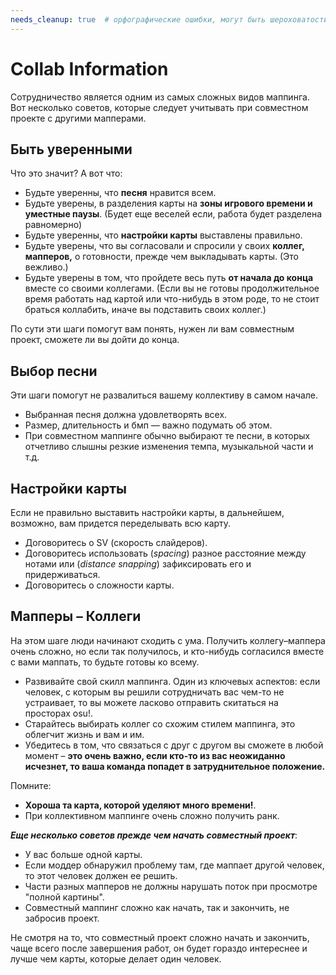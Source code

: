 ```yaml
---
needs_cleanup: true  # орфографические ошибки, могут быть шероховатости в переводе
---
```


# Collab Information

Сотрудничество является одним из самых сложных видов маппинга. Вот несколько советов, которые следует учитывать при совместном проекте с другими мапперами.

## Быть уверенными

Что это значит? А вот что:

- Будьте уверенны, что **песня** нравится всем.
- Будьте уверены, в разделения карты на **зоны игрового времени и уместные паузы**. (Будет еще веселей если, работа будет разделена равномерно)
- Будьте уверенны, что **настройки карты** выставлены правильно.
- Будьте уверены, что вы согласовали и спросили у своих **коллег, мапперов,** о готовности, прежде чем выкладывать карты. (Это вежливо.)
- Будьте уверены в том, что пройдете весь путь **от начала до конца** вместе со своими коллегами. (Если вы не готовы продолжительное время работать над картой или что-нибудь в этом роде, то не стоит браться коллабить, иначе вы подставить своих коллег.)

По сути эти шаги помогут вам понять, нужен ли вам совместным проект, сможете ли вы дойти до конца.

## Выбор песни

Эти шаги помогут не развалиться вашему коллективу в самом начале.

- Выбранная песня должна удовлетворять всех.
- Размер, длительность и бмп — важно подумать об этом.
- При совместном маппинге обычно выбирают те песни, в которых отчетливо слышны резкие изменения темпа, музыкальной части и т.д.

## Настройки карты

Если не правильно выставить настройки карты, в дальнейшем, возможно, вам придется переделывать всю карту.

- Договоритесь о SV (скорость слайдеров).
- Договоритесь использовать (*spacing*) разное расстояние между нотами или (*distance snapping*) зафиксировать его и придерживаться.
- Договоритесь о сложности карты.

## Мапперы – Коллеги

На этом шаге люди начинают сходить с ума. Получить коллегу–маппера очень сложно, но если так получилось, и кто-нибудь согласился вместе с вами маппать, то будьте готовы ко всему.

- Развивайте свой скилл маппинга. Один из ключевых аспектов: если человек, с которым вы решили сотрудничать вас чем-то не устраивает, то вы можете ласково отправить скитаться на просторах osu!.
- Старайтесь выбирать коллег со схожим стилем маппинга, это облегчит жизнь и вам и им.
- Убедитесь в том, что связаться с друг с другом вы сможете в любой момент – **это очень важно, если кто-то из вас неожиданно исчезнет, то ваша команда попадет в затруднительное положение.**

Помните:

- **Хороша та карта, которой уделяют много времени!**.
- При коллективном маппинге очень сложно получить ранк.

***Еще несколько советов прежде чем начать совместный проект***:

- У вас больше одной карты.
- Если моддер обнаружил проблему там, где маппает другой человек, то этот человек должен ее решить.
- Части разных мапперов не должны нарушать поток при просмотре "полной картины".
- Совместный маппинг сложно как начать, так и закончить, не забросив проект.

Не смотря на то, что совместный проект сложно начать и закончить, чаще всего после завершения работ, он будет гораздо интереснее и лучше чем карты, которые делает один человек.
